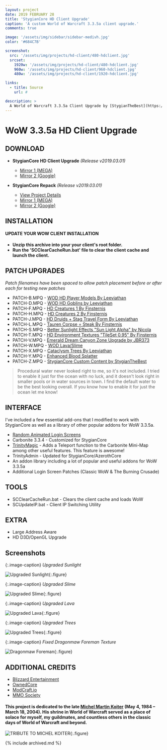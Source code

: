 ```yaml
---
layout: project
date: 2019 FEBRUARY 28
title: 'StygianCore HD Client Upgrade'
caption: 'A custom World of Warcraft 3.3.5a client upgrade.'
comments: true

image: '/assets/img/sidebar/sidebar-medivh.jpg'
color: '#684C7B'

screenshot:
  src: '/assets/img/projects/hd-client/480-hdclient.jpg'
  srcset:
    1920w: '/assets/img/projects/hd-client/480-hdclient.jpg'
    960w: '/assets/img/projects/hd-client/960-hdclient.jpg'
    480w: '/assets/img/projects/hd-client/1920-hdclient.jpg'

links:
  - title: Source
    url: #

description: >
  A World of Warcraft 3.3.5a Client Upgrade by [StygianTheBest](https://github.com/StygianTheBest/){:target="_blank"}.
---
```


# WoW 3.3.5a HD Client Upgrade

## DOWNLOAD

- **StygianCore HD Client Upgrade** _(Release v2019.03.01)_
  - [Mirror 1 (MEGA)](https://rebrand.ly/stygiancore_client_mega)
  - [Mirror 2 (Google)](https://rebrand.ly/stygiancore_client_google)
  
- **StygianCore Repack** _(Release v2019.03.01)_
  - [View Project Details](https://stygianthebest.github.io/projects/server-stygiancore/)
  - [Mirror 1 (MEGA)](https://rebrand.ly/stygiancore_release_mega)
  - [Mirror 2 (Google)](https://rebrand.ly/stygiancore_release_google)

## INSTALLATION

#### UPDATE YOUR WOW CLIENT INSTALLATION

- **Unzip this archive into your your client's root folder.** 
- **Run the 'SCClearCacheRun.bat' file to clear the client cache and launch the client.**
  
## PATCH UPGRADES
_Patch filenames have been spaced to allow patch placement before or after each for testing new patches_ 

- PATCH-B.MPQ   - [WOD HD Player Models By Leeviathan](https://model-changing.net/gc/11-leeviathans-wod-character-models/?page=2&tab=comments)
- PATCH-D.MPQ   - [WOD HD Goblins by Leeviathan](https://www.mediafire.com/file/65s9wu7tnxfxwsd/patch-GOBLINS.MPQ/file)
- PATCH-F.MPQ   - [HD Creatures 1 By Finsternis](http://www.modcraft.io/index.php?topic=10800.0)
- PATCH-H.MPQ   - [HD Creatures 2 By Finsternis](http://www.modcraft.io/index.php?topic=10800.0)
- PATCH-J.MPQ   - [HD Druids + Stag Travel Form By Leeviathan](http://www.modcraft.io/index.php?topic=9822.0)
- PATCH-L.MPQ   - [Tauren Corpse = Steak By Finsternis](https://mega.nz/#!JMMinYJQ!vcnJZPK2Gg6mVo3z3AUN06vXxfLiFYXjaLNdxThhwkY)
- PATCH-S.MPQ   - [Better Sunlight Effects "Sun Light Alpha" by Nicola](https://model-changing.net/files/file/129-sun-light-alpha-wow/)
- PATCH-T.MPQ   - [HD Environment Textures "TileSet 0.95" By Finsternis](http://www.modcraft.io/index.php?topic=11051.0)
- PATCH-V.MPQ   - [Emerald Dream Canyon Zone Upgrade by JBR373](https://www.ownedcore.com/forums/world-of-warcraft/world-of-warcraft-model-editing/wow-advanced-model-edits/512219-emerald-dream-canyon.html)
- PATCH-W.MPQ   - [WOD Lava/Slime](#)
- PATCH-X.MPQ   - [Cataclysm Trees By Leeviathan](#)
- PATCH-Y.MPQ   - [Enhanced Blood Splatter](https://model-changing.net/files/file/128-blood-mod-for-wotlk-and-cata-v3/)
- PATCH-Z.MPQ   - [StygianCore Custom Content by StygianTheBest](https://rebrand.ly/stygianthebest)

> Procedural water never looked right to me, so it's not included. I tried to enable it just for the ocean with no luck, and it doesn't look right in smaller pools or in water sources in town. I find the default water to be the best looking overall. If you know how to enable it for just the ocean let me know!

## INTERFACE

I've included a few essential add-ons that I modified to work with StygianCore as well as a library of other popular addons for WoW 3.3.5a.

- [Random Animated Login Screens](https://rebrand.ly/randomloginscreens)
- Carbonite 3.3.4 -  Customized for StygianCore
- [TrinityMagic](https://github.com/karlbunch/LordKator_TrinityMagic) - Adds a Teleport function to the Carbonite Mini-Map among other useful features. This feature is awesome!
- TrinityAdmin - Updated for StygianCore/AzerothCore
- An addon library including a lot of popular and useful addons for WoW 3.3.5a
- Additional Login Screen Patches (Classic WoW & The Burning Crusade)

## TOOLS

- SCClearCacheRun.bat - Clears the client cache and loads WoW
- SCUpdateIP.bat - Client IP Switching Utility

## EXTRA

- Large Address Aware
- HD D3D/OpenGL Upgrade

## Screenshots

{:.image-caption}
*Upgraded Sunlight*

![Upgraded Sunlight](https://stygianthebest.github.io/assets/img/projects/hd-client/stygiancore_sunlight.jpg){:.figure}

{:.image-caption}
*Upgraded Slime*

![Upgraded Slime](https://stygianthebest.github.io/assets/img/projects/hd-client/stygiancore_slime.jpg){:.figure}

{:.image-caption}
*Upgraded Lava*

![Upgraded Lava](https://stygianthebest.github.io/assets/img/projects/hd-client/stygiancore_lava.jpg){:.figure}

{:.image-caption}
*Upgraded Trees*

![Upgraded Trees](https://stygianthebest.github.io/assets/img/projects/hd-client/stygiancore_trees.jpg){:.figure}

{:.image-caption}
*Fixed Dragonmaw Foreman Texture*

![Dragonmaw Foreman](https://stygianthebest.github.io/assets/img/projects/hd-client/dragonmaw_foreman.jpg){:.figure}

## ADDITIONAL CREDITS

- [Blizzard Entertainment](http://blizzard.com)
- [OwnedCore](http://ownedcore.com/)
- [ModCraft.io](http://modcraft.io/)
- [MMO Society](https://www.mmo-society.com/)

#### This project is dedicated to the late [Michel Martin Koiter](https://web.archive.org/web/20101201092653/http://www.sonsofthestorm.com/memorial_twincruiser.html) (May 4, 1984 – March 18, 2004). His shrine in World of Warcraft served as a place of solace for myself, my guildmates, and countless others in the classic days of World of Warcraft and beyond. 

![TRIBUTE TO MICHEL KOITER](https://stygianthebest.github.io/assets/img/projects/mod-michelkoiter/michel-koiter-tribute-stygianthebest.jpg "A Tribute to Michel Koiter"){:.figure}

{% include archived.md %}